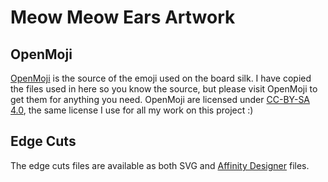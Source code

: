 # Meow Meow Ears Artwork

## OpenMoji

[OpenMoji](https://www.openmoji.org) is the source of the emoji used on the board silk. I have copied the files used in here so you know the source, but please visit OpenMoji to get them for anything you need. OpenMoji are licensed under [CC-BY-SA 4.0](https://creativecommons.org/licenses/by-sa/4.0/#), the same license I use for all my work on this project :) 

## Edge Cuts

The edge cuts files are available as both SVG and [Affinity Designer](https://affinity.serif.com/en-gb/designer/) files.